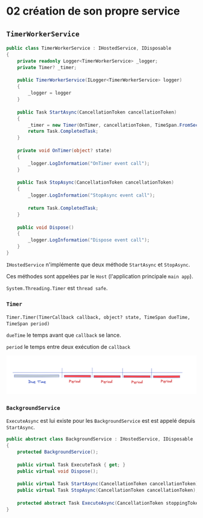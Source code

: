 # 02 création de son propre service

## `TimerWorkerService`

```cs
public class TimerWorkerService : IHostedService, IDisposable
{
    private readonly Logger<TimerWorkerService> _logger;
    private Timer? _timer;
    
    public TimerWorkerService(ILogger<TimerWorkerService> logger)
    {
        _logger = logger
    }
    
    public Task StartAsync(CancellationToken cancellationToken)
    {
        _timer = new Timer(OnTimer, cancellationToken, TimeSpan.FromSeconds(2), TimeSpan.FromSeconds(5));
        return Task.CompletedTask;
    }

    private void OnTimer(object? state)
    {
        _logger.LogInformation("OnTimer event call");
    }

    public Task StopAsync(CancellationToken cancellationToken)
    {
        _logger.LogInformation("StopAsync event call");

        return Task.CompletedTask;
    }

    public void Dispose()
    {
        _logger.LogInformation("Dispose event call");
    }
}
```

`IHostedService` n'implémente que deux méthode `StartAsync` et `StopAsync`.

Ces méthodes sont appelées par le `Host` (l'application principale `main app`).

`System.Threading.Timer` est `thread safe`.



### `Timer`

`Timer.Timer(TimerCallback callback, object? state, TimeSpan dueTime, TimeSpan period)`

`dueTime` le temps avant que `callback` se lance.

`period` le temps entre deux exécution de `callback`

<img src="assets/due-time-and-period.png" alt="due-time-and-period" style="zoom:67%;" />



### `BackgroundService`

`ExecuteAsync` est lui existe pour les `BackgroundService` est est appelé depuis `StartAsync`.

```cs
public abstract class BackgroundService : IHostedService, IDisposable
{
    protected BackgroundService();

    public virtual Task ExecuteTask { get; }
    public virtual void Dispose();

    public virtual Task StartAsync(CancellationToken cancellationToken);
    public virtual Task StopAsync(CancellationToken cancellationToken);
    
    protected abstract Task ExecuteAsync(CancellationToken stoppingToken);
}
```

